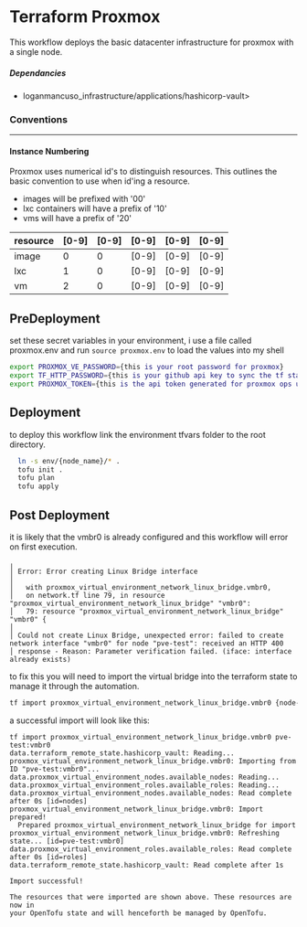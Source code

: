# Terraform Proxmox

This workflow deploys the basic datacenter infrastructure for proxmox with a single node. 

##### Dependancies
- loganmancuso_infrastructure/applications/hashicorp-vault>

### Conventions
---
#### Instance Numbering 

Proxmox uses numerical id's to distinguish resources. This outlines the basic convention to use when id'ing a resource. 
- images will be prefixed with '00'
- lxc containers will have a prefix of '10'
- vms will have a prefix of '20'

resource  | [0-9] | [0-9] | [0-9] | [0-9] | [0-9] |
---       |  ---  |  ---  |  ---  |  ---  |  ---  |
image     |   0   |   0   | [0-9] | [0-9] | [0-9] |
lxc       |   1   |   0   | [0-9] | [0-9] | [0-9] |
vm        |   2   |   0   | [0-9] | [0-9] | [0-9] |

## PreDeployment

set these secret variables in your environment, i use a file called proxmox.env and run `source proxmox.env` to load the values into my shell
```bash
export PROXMOX_VE_PASSWORD={this is your root password for proxmox}
export TF_HTTP_PASSWORD={this is your github api key to sync the tf state}
export PROXMOX_TOKEN={this is the api token generated for proxmox ops user created in this workflow}
```

## Deployment
to deploy this workflow link the environment tfvars folder to the root directory. 
```bash
  ln -s env/{node_name}/* .
  tofu init .
  tofu plan
  tofu apply
```

## Post Deployment
it is likely that the vmbr0 is already configured and this workflow will error on first execution.
```
╷
│ Error: Error creating Linux Bridge interface
│ 
│   with proxmox_virtual_environment_network_linux_bridge.vmbr0,
│   on network.tf line 79, in resource "proxmox_virtual_environment_network_linux_bridge" "vmbr0":
│   79: resource "proxmox_virtual_environment_network_linux_bridge" "vmbr0" {
│ 
│ Could not create Linux Bridge, unexpected error: failed to create network interface "vmbr0" for node "pve-test": received an HTTP 400
│ response - Reason: Parameter verification failed. (iface: interface already exists)
```
to fix this you will need to import the virtual bridge into the terraform state to manage it through the automation. 
```bash
tf import proxmox_virtual_environment_network_linux_bridge.vmbr0 {node-name}:{vmbr name} pve-test:vmbr0
```
a successful import will look like this:
```
tf import proxmox_virtual_environment_network_linux_bridge.vmbr0 pve-test:vmbr0
data.terraform_remote_state.hashicorp_vault: Reading...
proxmox_virtual_environment_network_linux_bridge.vmbr0: Importing from ID "pve-test:vmbr0"...
data.proxmox_virtual_environment_nodes.available_nodes: Reading...
data.proxmox_virtual_environment_roles.available_roles: Reading...
data.proxmox_virtual_environment_nodes.available_nodes: Read complete after 0s [id=nodes]
proxmox_virtual_environment_network_linux_bridge.vmbr0: Import prepared!
  Prepared proxmox_virtual_environment_network_linux_bridge for import
proxmox_virtual_environment_network_linux_bridge.vmbr0: Refreshing state... [id=pve-test:vmbr0]
data.proxmox_virtual_environment_roles.available_roles: Read complete after 0s [id=roles]
data.terraform_remote_state.hashicorp_vault: Read complete after 1s

Import successful!

The resources that were imported are shown above. These resources are now in
your OpenTofu state and will henceforth be managed by OpenTofu.
``` 
